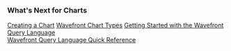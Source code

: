 ### What's Next for Charts

[Creating a Chart](https://community.wavefront.com/docs/DOC-1064)
[Wavefront Chart Types](https://community.wavefront.com/docs/DOC-1158)
[Getting Started with the Wavefront Query Language](https://community.wavefront.com/docs/DOC-1019)  
[Wavefront Query Language Quick Reference](https://community.wavefront.com/docs/DOC-1011)
